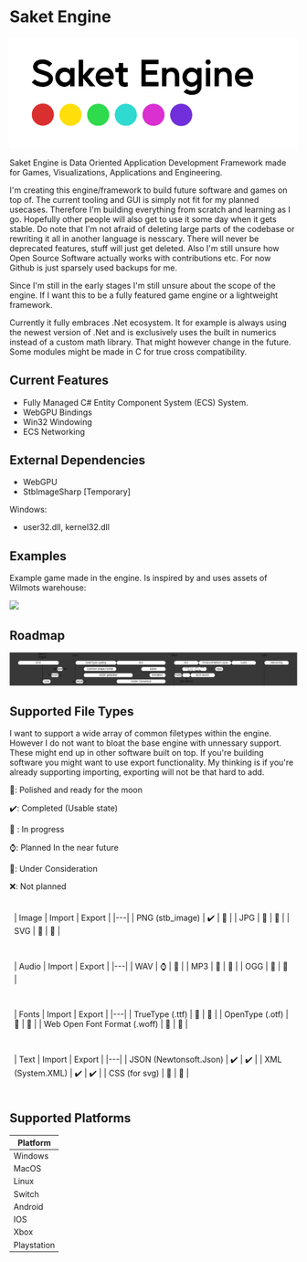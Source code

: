 ﻿# Saket Engine

<img src="./documentation/saketengine_branding.png">

Saket Engine is Data Oriented Application Development Framework made for Games, Visualizations, Applications and Engineering.

I'm creating this engine/framework to build future software and games on top of. The current tooling and GUI is simply not fit for my planned usecases.
Therefore I'm building everything from scratch and learning as I go. Hopefully other people will also get to use it some day when it gets stable. Do note that I'm not afraid of deleting large parts of the codebase or rewriting it all in another language is nesscary. There will never be deprecated features, stuff will just get deleted.
Also I'm still unsure how Open Source Software actually works with contributions etc. For now Github is just sparsely used backups for me. 


Since I'm still in the early stages I'm still unsure about the scope of the engine. If I want this to be a fully featured game engine or a lightweight framework.

Currently it fully embraces .Net ecosystem. It for example is always using the newest version of .Net and is exclusively uses the built in numerics instead of a custom math library. That might however change in the future. Some modules might be made in C for true cross compatibility.

## Current Features

- Fully Managed C# Entity Component System (ECS) System.
- WebGPU Bindings
- Win32 Windowing
- ECS Networking

## External Dependencies

- WebGPU
- StbImageSharp [Temporary]

Windows:
- user32.dll, kernel32.dll

## Examples
Example game made in the engine. Is inspired by and uses assets of Wilmots warehouse:

<img src="https://media2.giphy.com/media/5Gfa671zLUKmZwBmTw/giphy.gif"/>

## Roadmap

<img src="./documentation/roadmap.drawio.png">

## Supported File Types

I want to support a wide array of common filetypes within the engine. However I do not want to bloat the base engine with unnessary support.
These might end up in other software built on top. If you're building software you might want to use export functionality. My thinking is if you're already supporting importing, exporting will not be that hard to add.

🚀: Polished and ready for the moon

✔️: Completed (Usable state)

🚧 : In progress

⌚: Planned In the near future

🤔: Under Consideration

❌: Not planned



<div style="display:flex;flex-wrap:wrap;">

<div style="display:flex; margin: 8px">

| Image  | Import | Export | 
|---|
| PNG (stb_image) | ✔️  | 🤔 |
| JPG  | 🤔  | 🤔 | 
| SVG  | 🤔  | 🤔 |

</div>

<div style="display:flex; margin: 8px">

| Audio  | Import | Export | 
|---|
| WAV  | ⌚  | 🤔 |
| MP3  | 🤔  | 🤔 |
| OGG  | 🤔  | 🤔 |

</div>

<div style="display:flex; margin: 8px">

| Fonts  | Import | Export | 
|---|
| TrueType (.ttf)  | 🚧  | 🤔 |
| OpenType (.otf) | 🚧  | 🤔 |
| Web Open Font Format (.woff) | 🚧  | 🤔 |

</div>

<div style="display:flex; margin: 8px">

| Text  | Import | Export | 
|---|
| JSON (Newtonsoft.Json) | ✔️  | ✔️ |
| XML (System.XML)  | ✔️  | ✔️ |
| CSS (for svg) | 🤔  | 🤔 |

</div>

</div>

## Supported Platforms

| Platform  |
|---|
| Windows  | 🚧  |
| MacOS  | ⌚  |
| Linux  | ⌚  |
| Switch  | ⌚  |
| Android  | ⌚  |
| IOS  | 🤔  |
| Xbox  | 🤔  |
| Playstation  | 🤔  |

